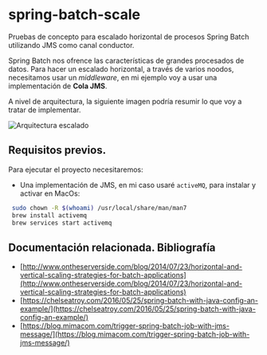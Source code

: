 # spring-batch-scale
Pruebas de concepto para escalado horizontal de procesos Spring Batch utilizando JMS como canal conductor.

Spring Batch nos ofrence las características de grandes procesados de datos. Para hacer un escalado horizontal, a través de varios noodos, necesitamos usar un _middleware_, en mi ejemplo voy a usar una implementación de **Cola JMS**.

A nivel de arquitectura, la siguiente imagen podría resumir lo que voy a tratar de implementar.

![Arquitectura escalado](http://www.ontheserverside.com/images/batch-scaling-strategies/remote-chunking.svg)

## Requisitos previos.
Para ejecutar el proyecto necesitaremos:
* Una implementación de JMS, en mi caso usaré ```activeMQ```, para instalar y activar en MacOs:
```bash
 sudo chown -R $(whoami) /usr/local/share/man/man7
 brew install activemq
 brew services start activemq
```

## Documentación relacionada. Bibliografía
* [http://www.ontheserverside.com/blog/2014/07/23/horizontal-and-vertical-scaling-strategies-for-batch-applications](http://www.ontheserverside.com/blog/2014/07/23/horizontal-and-vertical-scaling-strategies-for-batch-applications)
* [https://chelseatroy.com/2016/05/25/spring-batch-with-java-config-an-example/](https://chelseatroy.com/2016/05/25/spring-batch-with-java-config-an-example/)
* [https://blog.mimacom.com/trigger-spring-batch-job-with-jms-message/](https://blog.mimacom.com/trigger-spring-batch-job-with-jms-message/)